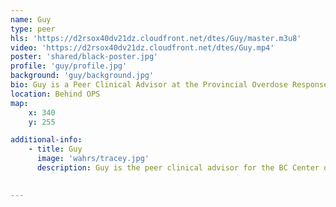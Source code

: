 ```yaml
---
name: Guy
type: peer
hls: 'https://d2rsox40dv21dz.cloudfront.net/dtes/Guy/master.m3u8'
video: 'https://d2rsox40dv21dz.cloudfront.net/dtes/Guy.mp4'
poster: 'shared/black-poster.jpg'
profile: 'guy/profile.jpg'
background: 'guy/background.jpg'
bio: Guy is a Peer Clinical Advisor at the Provincial Overdose Response Center
location: Behind OPS
map:
    x: 340
    y: 255

additional-info: 
    - title: Guy
      image: 'wahrs/tracey.jpg'
      description: Guy is the peer clinical advisor for the BC Center on Substance Use, as well as the Overdose Emergency Response and Regional Addiction Program at Vancouver Coastal Health. He is an advocate for harm reduction, and shares his lived experiences with substance use as a reference for positive change.
    

---
```

